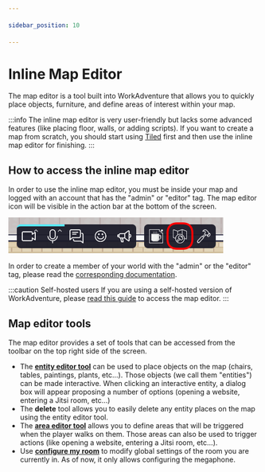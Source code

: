 ```yaml
---

sidebar_position: 10

---
```


# Inline Map Editor

The map editor is a tool built into WorkAdventure that allows you to quickly place objects, furniture, and define areas
of interest within your map.

:::info
The inline map editor is very user-friendly but lacks some advanced features (like placing floor, walls, or adding
scripts). If you want to create a map from scratch, you should start using [Tiled](../build-your-map.md) first
and then use the inline map editor for finishing.
:::

## How to access the inline map editor

In order to use the inline map editor, you must be inside your map and logged with an account that has the
"admin" or "editor" tag. The map editor icon will be visible in the action bar at the bottom of the screen.

![Map editor icon](../images/editor/map-editor-icon.png)

In order to create a member of your world with the "admin" or the "editor" tag, please read the
[corresponding documentation](/admin/members).

:::caution Self-hosted users
If you are using a self-hosted version of WorkAdventure, please [read this guide](https://github.com/workadventure/workadventure/blob/master/docs/dev/self-hosted-access.md) to access the map editor.
:::

## Map editor tools

The map editor provides a set of tools that can be accessed from the toolbar on the top right side of the screen.

- The **[entity editor tool](entity-editor/index.md)** can be used to place objects on the map (chairs, tables, paintings, plants, etc...).
  Those objects (we call them "entities") can be made interactive. When clicking an interactive entity, a dialog box
  will appear proposing a number of options (opening a website, entering a Jitsi room, etc...)
- The **delete** tool allows you to easily delete any entity places on the map using the entity editor tool.
- The **[area editor tool](area-editor.md)** allows you to define areas that will be triggered when the player walks on them. Those areas
  can also be used to trigger actions (like opening a website, entering a Jitsi room, etc...).
- Use **[configure my room](megaphone.md)** to modify global settings of the room you are currently in.
  As of now, it only allows configuring the megaphone.
